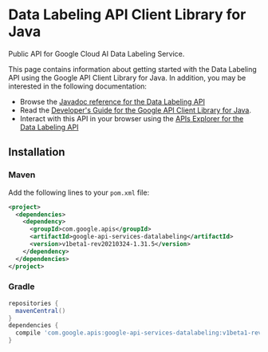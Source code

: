 # Data Labeling API Client Library for Java

Public API for Google Cloud AI Data Labeling Service.

This page contains information about getting started with the Data Labeling API
using the Google API Client Library for Java. In addition, you may be interested
in the following documentation:

* Browse the [Javadoc reference for the Data Labeling API][javadoc]
* Read the [Developer's Guide for the Google API Client Library for Java][google-api-client].
* Interact with this API in your browser using the [APIs Explorer for the Data Labeling API][api-explorer]

## Installation

### Maven

Add the following lines to your `pom.xml` file:

```xml
<project>
  <dependencies>
    <dependency>
      <groupId>com.google.apis</groupId>
      <artifactId>google-api-services-datalabeling</artifactId>
      <version>v1beta1-rev20210324-1.31.5</version>
    </dependency>
  </dependencies>
</project>
```

### Gradle

```gradle
repositories {
  mavenCentral()
}
dependencies {
  compile 'com.google.apis:google-api-services-datalabeling:v1beta1-rev20210324-1.31.5'
}
```

[javadoc]: https://googleapis.dev/java/google-api-services-datalabeling/latest/index.html
[google-api-client]: https://github.com/googleapis/google-api-java-client/
[api-explorer]: https://developers.google.com/apis-explorer/#p/datalabeling/v1/

